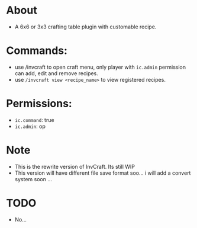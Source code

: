 # About

* A 6x6 or 3x3 crafting table plugin with customable recipe.

# Commands:

* use /invcraft to open craft menu, only player with `ic.admin` permission can add, edit and remove recipes.
* use `/invcraft view <recipe_name>` to view registered recipes.
# Permissions:

* `ic.command`: true
* `ic.admin`: op

# Note
* This is the rewrite version of InvCraft. Its still WIP
* This version will have different file save format soo... i will add a convert system soon ...

# TODO
* No...
